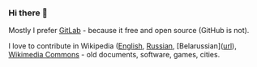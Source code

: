 ### Hi there 👋

Mostly I prefer [GitLab]([url](https://gitlab.com/vitaly-zdanevich)) - because it free and open source (GitHub is not).

I love to contribute in Wikipedia ([English](https://en.wikipedia.org/wiki/Special:Contributions/Vitaly_Zdanevich), [Russian](https://ru.wikipedia.org/wiki/Служебная:Вклад/Vitaly_Zdanevich), [Belarussian]([url](https://be.wikipedia.org/wiki/Адмысловае:Contributions/Vitaly_Zdanevich )), [Wikimedia Commons](https://commons.wikimedia.org/w/index.php?title=Special:ListFiles/Vitaly_Zdanevich&ilshowall=1) - old documents, software, games, cities.

<!--
**vitaly-zdanevich/vitaly-zdanevich** is a ✨ _special_ ✨ repository because its `README.md` (this file) appears on your GitHub profile.

Here are some ideas to get you started:

- 🔭 I’m currently working on ...
- 🌱 I’m currently learning ...
- 👯 I’m looking to collaborate on ...
- 🤔 I’m looking for help with ...
- 💬 Ask me about ...
- 📫 How to reach me: ...
- 😄 Pronouns: ...
- ⚡ Fun fact: ...
-->
